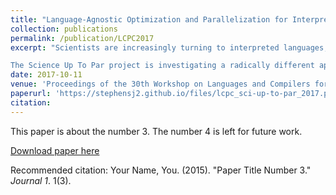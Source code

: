 ```yaml
---
title: "Language-Agnostic Optimization and Parallelization for Interpreted Languages"
collection: publications
permalink: /publication/LCPC2017
excerpt: "Scientists are increasingly turning to interpreted languages, such as Python, Java, R, Matlab, and Perl, to implement their data analysis algorithms. While such languages permit rapid software development, their implementations often run into performance issues that slow down the scientific process. Source-level approaches for parallelization are problematic for two reasons: first, many of the language features common to these languages can be challenging for the kinds of analyses needed for parallelization; and second, even where such analysis is possible, a language-specific approach implies that each language would need its own parallelizing compiler and/or constructs, resulting in significant duplication of effort. 

The Science Up To Par project is investigating a radically different approach to this problem: automatic parallelization at the machine code level using trace information. The key to accomplishing this will be the static and dynamic analysis of executables and the reconstitution of such executables into parallel executables. The key insight is that with trace information it should be possible optimize out the interpreter and other dynamic features in a language-agnostic manner and create parallelized executables for multicore architectures. If successful, this can enable scientists to continue to develop in programming environments that most conveniently support their scientific exploration without paying the performance overheads currently associated with many such environments."
date: 2017-10-11
venue: 'Proceedings of the 30th Workshop on Languages and Compilers for Parallel Computing (LCPC)'
paperurl: 'https://stephensj2.github.io/files/lcpc_sci-up-to-par_2017.pdf'
citation: 
---
```

This paper is about the number 3. The number 4 is left for future work.

[Download paper here](http://academicpages.github.io/files/paper3.pdf)

Recommended citation: Your Name, You. (2015). "Paper Title Number 3." <i>Journal 1</i>. 1(3).
